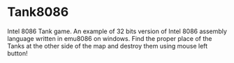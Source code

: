 # Tank8086
Intel 8086 Tank game.
An example of 32 bits version of Intel 8086 assembly language written in emu8086 on windows. Find the proper place of the Tanks at the other side of the map and destroy them using mouse left button!
